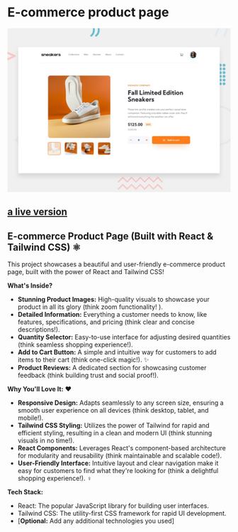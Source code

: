 #  E-commerce product page

![Design preview for the E-commerce product page coding challenge](./design/desktop-preview.jpg)



## <a href="https://ahmed-e-commerce-product-page.netlify.app/" target="_blank">a live version</a>


## E-commerce Product Page  (Built with React & Tailwind CSS) ⚛️ 

This project showcases a beautiful and user-friendly e-commerce product page, built with the power of React and Tailwind CSS! 

**What's Inside?** ️

* **Stunning Product Images:** High-quality visuals to showcase your product in all its glory (think zoom functionality! ). 
* **Detailed Information:** Everything a customer needs to know, like features, specifications, and pricing (think clear and concise descriptions!). 
* **Quantity Selector:** Easy-to-use interface for adjusting desired quantities (think seamless shopping experience!).  
* **Add to Cart Button:** A simple and intuitive way for customers to add items to their cart (think one-click magic!). ✨
* **Product Reviews:** A dedicated section for showcasing customer feedback (think building trust and social proof!).  

**Why You'll Love It:**  ❤️

* **Responsive Design:** Adapts seamlessly to any screen size, ensuring a smooth user experience on all devices (think desktop, tablet, and mobile!). ️
* **Tailwind CSS Styling:** Utilizes the power of Tailwind for rapid and efficient styling, resulting in a clean and modern UI (think stunning visuals in no time!).  
* **React Components:** Leverages React's component-based architecture for modularity and reusability (think maintainable and scalable code!).  ️
* **User-Friendly Interface:** Intuitive layout and clear navigation make it easy for customers to find what they're looking for (think a delightful shopping experience!).  ‍♀️

**Tech Stack:**  ️

* React: The popular JavaScript library for building user interfaces. 
* Tailwind CSS: The utility-first CSS framework for rapid UI development.
* [**Optional:** Add any additional technologies you used]


